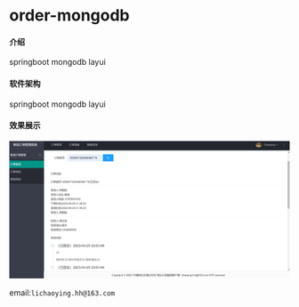 # order-mongodb

#### 介绍
springboot mongodb layui

#### 软件架构
springboot
mongodb
layui
#### 效果展示
![输入图片说明](pic.png)

email:`lichaoying.hh@163.com `
